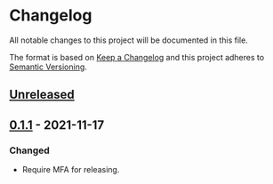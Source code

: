 # Changelog

All notable changes to this project will be documented in this file.

The format is based on [Keep a Changelog](http://keepachangelog.com/en/1.0.0/) and this project adheres to [Semantic Versioning](http://semver.org/spec/v2.0.0.html).

## [Unreleased]

## [0.1.1] - 2021-11-17

### Changed

- Require MFA for releasing.

[unreleased]: https://github.com/kddnewton/unicode-data/compare/v0.1.1...HEAD
[0.1.1]: https://github.com/kddnewton/unicode-data/compare/04a1b1...v0.1.1
